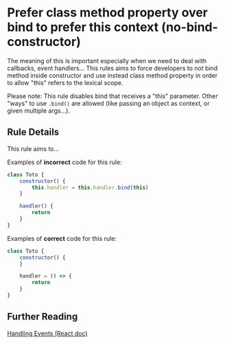 # Prefer class method property over bind to prefer this context (no-bind-constructor)

The meaning of this is important especially when we need to deal with callbacks, event handlers... 
This rules aims to force developers to not bind method inside constructor and use
instead class method property in order to allow "this" refers to the lexical scope.

Please note: This rule disables bind that receives a "this" parameter. 
Other "ways" to use `.bind()` are allowed (like passing an object as context, or given multiple args...).


## Rule Details

This rule aims to...

Examples of **incorrect** code for this rule:

```js
class Toto {
    constructor() {
        this.handler = this.handler.bind(this)
    }

    handler() {
        return
    }
}
```

Examples of **correct** code for this rule:

```js
class Toto {
    constructor() {
    }

    handler = () => {
        return
    }
}
```

## Further Reading

[Handling Events (React doc)](https://reactjs.org/docs/handling-events.html)
